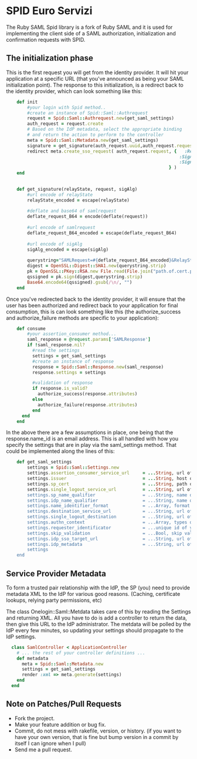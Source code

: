 # SPID Euro Servizi

The Ruby SAML Spid library is a fork of Ruby SAML and it is used for implementing the client side of a SAML authorization, initialization and confirmation requests
with SPID.


## The initialization phase

This is the first request you will get from the identity provider. It will hit your application at a specific URL (that you've announced as being your SAML initialization point). The response to this initialization, is a redirect back to the identity provider, which can look something like this:

```ruby
    def init
        #your login with Spid method..
        #create an instance of Spid::Saml::Authrequest
        request = Spid::Saml::Authrequest.new(get_saml_settings)
        auth_request = request.create
        # Based on the IdP metadata, select the appropriate binding 
        # and return the action to perform to the controller
        meta = Spid::Saml::Metadata.new(get_saml_settings)
        signature = get_signature(auth_request.uuid,auth_request.request,"http://www.w3.org/2001/04/xmldsig-more#rsa-sha256")
        redirect meta.create_sso_request( auth_request.request, {   :RelayState   => request.uuid,
                                                                  :SigAlg       => "http://www.w3.org/2001/04/xmldsig-more#rsa-sha256",
                                                                  :Signature    => signature
                                                              } )
    end

    
    def get_signature(relayState, request, sigAlg)
        #url encode of relayState
        relayState_encoded = escape(relayState)
        
        #deflate and base64 of samlrequest
        deflate_request_B64 = encode(deflate(request))
        
        #url encode of samlrequest
        deflate_request_B64_encoded = escape(deflate_request_B64)
        
        #url encode of sigAlg
        sigAlg_encoded = escape(sigAlg)
        
        querystring="SAMLRequest=#{deflate_request_B64_encoded}&RelayState=#{relayState_encoded}&SigAlg=#{sigAlg_encoded}"
        digest = OpenSSL::Digest::SHA1.new(querystring.strip)  
        pk = OpenSSL::PKey::RSA.new File.read(File.join("path.of.cert.pem"))
        qssigned = pk.sign(digest,querystring.strip)
        Base64.encode64(qssigned).gsub(/\n/, "")
    end 
```


Once you've redirected back to the identity provider, it will ensure that the user has been authorized and redirect back to your application for final consumption, this is can look something like this (the authorize_success and authorize_failure methods are specific to your application):

```ruby
    def consume
        #your assertion_consumer method...
        saml_response = @request.params['SAMLResponse'] 
        if !saml_response.nil? 
          #read the settings
          settings = get_saml_settings
          #create an instance of response
          response = Spid::Saml::Response.new(saml_response)
          response.settings = settings

          #validation of response
          if response.is_valid? 
            authorize_success(response.attributes)
          else
            authorize_failure(response.attributes)
          end
      end
    end  
```

In the above there are a few assumptions in place, one being that the response.name_id is an email address. This is all handled with how you specify the settings that are in play via the saml_settings method. That could be implemented along the lines of this:

```ruby
    def get_saml_settings  
        settings = Spid::Saml::Settings.new
        settings.assertion_consumer_service_url     = ...String, url of your assertion consumer.
        settings.issuer                             = ...String, host of your service provider or metadata url.
        settings.sp_cert                            = ...String, path of your cert.pem.
        settings.single_logout_service_url          = ...String, url of idp logout service'.
        settings.sp_name_qualifier                  = ...String, name qualifier of service processor  (like your metadata url).
        settings.idp_name_qualifier                 = ...String, name qualifier of identity provider (idp metadata).
        settings.name_identifier_format             = ...Array, format names ( ["urn:oasis:names:tc:SAML:2.0:nameid-format:persistent", "urn:oasis:names:tc:SAML:2.0:nameid-format:transient", "urn:oasis:names:tc:SAML:1.1:nameid-format:unspecified"] ).
        settings.destination_service_url            = ...String, url of proxy for single sign on (in Idp).
        settings.single_logout_destination          = ...String, url of logout request. 
        settings.authn_context                      = ...Array, types of permissions allowed (["urn:oasis:names:tc:SAML:2.0:ac:classes:Smartcard", "urn:oasis:names:tc:SAML:2.0:ac:classes:PasswordProtectedTransport"]).
        settings.requester_identificator            = ...unique id of your service provider domain.
        settings.skip_validation                    = ...Bool, skip validation of assertion or response (false).
        settings.idp_sso_target_url                 = ...String, url of idp sso proxy ("https://federatest.lepida.it/gw/SSOProxy/SAML2").
        settings.idp_metadata                       = ...String, url of idp metadata ("https://federatest.lepida.it/gw/metadata").
        settings
    end  
```



## Service Provider Metadata

To form a trusted pair relationship with the IdP, the SP (you) need to provide metadata XML
to the IdP for various good reasons.  (Caching, certificate lookups, relying party permissions, etc)

The class Onelogin::Saml::Metdata takes care of this by reading the Settings and returning XML.  All
you have to do is add a controller to return the data, then give this URL to the IdP administrator.
The metdata will be polled by the IdP every few minutes, so updating your settings should propagate
to the IdP settings.

```ruby
  class SamlController < ApplicationController
    # ... the rest of your controller definitions ...
    def metadata
      meta = Spid::Saml::Metadata.new
      settings = get_saml_settings
      render :xml => meta.generate(settings)
    end
  end
```

## Note on Patches/Pull Requests

* Fork the project.
* Make your feature addition or bug fix.
* Commit, do not mess with rakefile, version, or history. (if you want to have your own version, that is fine but bump version in a commit by itself I can ignore when I pull)
* Send me a pull request.
